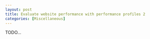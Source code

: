 ```yaml
---
layout: post
title: Evaluate website performance with performance profiles 2
categories: [Miscellaneous]
---
```


TODO...
